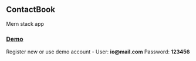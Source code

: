 <h2>ContactBook</h2>
<p>Mern stack app</p>
<h3><a href="https://contact-book-app-mern.herokuapp.com/" target="_blank">Demo</a></h3>
<p>Register new or use demo account - User: <strong>io@mail.com</strong> Password: <strong>123456</strong></p>
